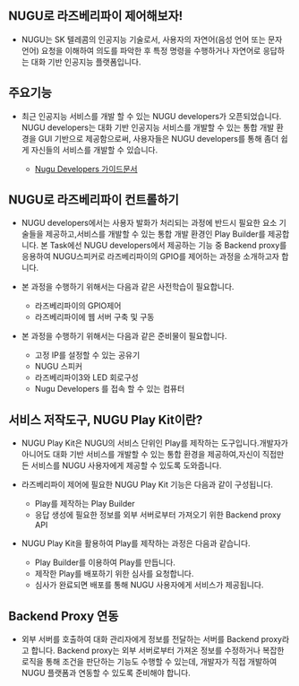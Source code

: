 NUGU로 라즈베리파이 제어해보자!
--


- NUGU는 SK 텔레콤의 인공지능 기술로서, 
사용자의 자연어(음성 언어 또는 문자 언어) 요청을 이해하여 의도를 파악한 후 
특정 명령을 수행하거나 자연어로 응답하는 대화 기반 인공지능 플랫폼입니다.



주요기능
---
- 최근 인공지능 서비스를 개발 할 수 있는 NUGU developers가 오픈되었습니다.
NUGU developers는 대화 기반 인공지능 서비스를 개발할 수 있는 통합 개발 환경을 GUI 기반으로 제공함으로써, 사용자들은 NUGU developers를 통해 좀더 쉽게 자신들의 서비스를 개발할 수 있습니다.



   - [Nugu Developers 가이드문서](https://developers.nugu.co.kr/docs/)



NUGU로 라즈베리파이 컨트롤하기
--
- NUGU developers에서는 사용자 발화가 처리되는 과정에 반드시 필요한 요소 기술들을 제공하고,서비스를 개발할 수 있는 통합 개발 환경인 Play Builder를 제공합니다. 본 Task에선 NUGU developers에서 제공하는 기능 중 Backend proxy를 응용하여 NUGU스피커로 라즈베리파이의 GPIO를 제어하는 과정을 소개하고자 합니다.
  



- 본 과정을 수행하기 위해서는 다음과 같은 사전학습이 필요합니다.
   - 라즈베리파이의 GPIO제어 
   - 라즈베리파이에 웹 서버 구축 및 구동
   
- 본 과정을 수행하기 위해서는 다음과 같은 준비물이 필요합니다.
   - 고정 IP를 설정할 수 있는 공유기
   - NUGU 스피커 
   - 라즈베리파이3와 LED 회로구성
   - Nugu Developers 를 접속 할 수 있는 컴퓨터 
   
   
   
   
  
서비스 저작도구, NUGU Play Kit이란?
--
- NUGU Play Kit은 NUGU의 서비스 단위인 Play를 제작하는 도구입니다.개발자가 아니어도 대화 기반 서비스를 개발할 수 있는 통합 환경을 제공하여,자신이 직접만든 서비스를 NUGU 사용자에게 제공할 수 있도록 도와줍니다.


- 라즈베리파이 제어에 필요한 NUGU Play Kit 기능은 다음과 같이 구성됩니다.
   - Play를 제작하는 Play Builder
   - 응답 생성에 필요한 정보를 외부 서버로부터 가져오기 위한 Backend proxy API
   
- NUGU Play Kit을 활용하여 Play를 제작하는 과정은 다음과 같습니다.
   - Play Builder를 이용하여 Play를 만듭니다.
   - 제작한 Play를 배포하기 위한 심사를 요청합니다.
   - 심사가 완료되면 배포를 통해 NUGU 사용자에게 서비스가 제공됩니다.
   
   
   
   
   
Backend Proxy 연동
--
- 외부 서버를 호출하여 대화 관리자에게 정보를 전달하는 서버를 Backend proxy라고 합니다. Backend proxy는 외부 서버로부터 가져온 정보를 수정하거나 복잡한 로직을 통해 조건을 판단하는 기능도 수행할 수 있는데, 개발자가 직접 개발하여 NUGU 플랫폼과 연동할 수 있도록 준비해야 합니다.
